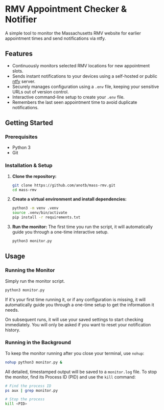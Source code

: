 # RMV Appointment Checker & Notifier

A simple tool to monitor the Massachusetts RMV website for earlier appointment times and send notifications via ntfy.

## Features

*   Continuously monitors selected RMV locations for new appointment slots.
*   Sends instant notifications to your devices using a self-hosted or public [ntfy](https://ntfy.sh) server.
*   Securely manages configuration using a `.env` file, keeping your sensitive URLs out of version control.
*   Interactive command-line setup to create your `.env` file.
*   Remembers the last seen appointment time to avoid duplicate notifications.

## Getting Started

### Prerequisites

*   Python 3
*   Git

### Installation & Setup

1.  **Clone the repository:**
    ```bash
    git clone https://github.com/anotb/mass-rmv.git
    cd mass-rmv
    ```

2.  **Create a virtual environment and install dependencies:**
    ```bash
    python3 -m venv .venv
    source .venv/bin/activate
    pip install -r requirements.txt
    ```

3.  **Run the monitor:**
    The first time you run the script, it will automatically guide you through a one-time interactive setup.
    ```bash
    python3 monitor.py
    ```

## Usage

### Running the Monitor

Simply run the monitor script. 

```bash
python3 monitor.py
```

If it's your first time running it, or if any configuration is missing, it will automatically guide you through a one-time setup to get the information it needs.

On subsequent runs, it will use your saved settings to start checking immediately. You will only be asked if you want to reset your notification history.

### Running in the Background

To keep the monitor running after you close your terminal, use `nohup`:

```bash
nohup python3 monitor.py &
```

All detailed, timestamped output will be saved to a `monitor.log` file. To stop the monitor, find its Process ID (PID) and use the `kill` command:

```bash
# Find the process ID
ps aux | grep monitor.py

# Stop the process
kill <PID>
```

